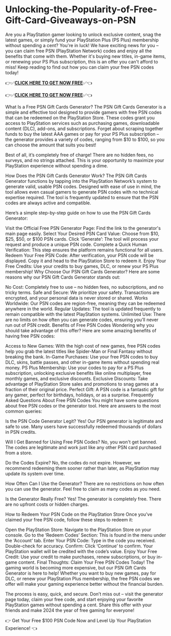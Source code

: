 # Unlocking-the-Popularity-of-Free-Gift-Card-Giveaways-on-PSN

Are you a PlayStation gamer looking to unlock exclusive content, snag the latest games, or simply fund your PlayStation Plus (PS Plus) membership without spending a cent? You're in luck! We have exciting news for you – you can claim free PSN (PlayStation Network) codes and enjoy all the benefits that come with them. Whether it's buying new titles, in-game items, or renewing your PS Plus subscription, this is an offer you can't afford to miss! Keep reading to find out how you can claim your free PSN codes today!

👉✅**[CLICK HERE TO GET NOW FREE](https://usaofferzon.com/psn/)**✅👈

👉✅**[CLICK HERE TO GET NOW FREE](https://usaofferzon.com/alloffergiftcard/)**✅👈

What Is a Free PSN Gift Cards Generator? The PSN Gift Cards Generator is a simple and effective tool designed to provide gamers with free PSN codes that can be redeemed on the PlayStation Store. These codes grant you access to PlayStation services such as purchasing games, downloadable content (DLC), add-ons, and subscriptions. Forget about scraping together funds to buy the latest AAA games or pay for your PS Plus subscription – the generator provides a variety of codes, ranging from $10 to $100, so you can choose the amount that suits you best!

Best of all, it’s completely free of charge! There are no hidden fees, no surveys, and no strings attached. This is your opportunity to maximize your PlayStation experience without spending a dime.

How Does the PSN Gift Cards Generator Work? The PSN Gift Cards Generator functions by tapping into the PlayStation Network’s system to generate valid, usable PSN codes. Designed with ease of use in mind, the tool allows even casual gamers to generate PSN codes with no technical expertise required. The tool is frequently updated to ensure that the PSN codes are always active and compatible.

Here’s a simple step-by-step guide on how to use the PSN Gift Cards Generator:

Visit the Official Free PSN Generator Page: Find the link to the generator's main page easily. Select Your Desired PSN Card Value: Choose from $10, $25, $50, or $100 PSN cards. Click ‘Generate’: The tool will process your request and produce a unique PSN code. Complete a Quick Human Verification: This step ensures the platform remains functional for all users. Redeem Your Free PSN Code: After verification, your PSN code will be displayed. Copy it and head to the PlayStation Store to redeem it. Enjoy Your Free Credits: Use your credits to buy games, DLC, or renew your PS Plus membership! Why Choose Our PSN Gift Cards Generator? Here are some reasons why our PSN Gift Cards Generator stands out:

No Cost: Completely free to use – no hidden fees, no subscriptions, and no tricky terms. Safe and Secure: We prioritize your safety. Transactions are encrypted, and your personal data is never stored or shared. Works Worldwide: Our PSN codes are region-free, meaning they can be redeemed anywhere in the world. Regular Updates: The tool is updated frequently to remain compatible with the latest PlayStation systems. Unlimited Use: There are no limits on how often you can generate codes, ensuring you’ll never run out of PSN credit. Benefits of Free PSN Codes Wondering why you should take advantage of this offer? Here are some amazing benefits of having free PSN codes:

Access to New Games: With the high cost of new games, free PSN codes help you grab the latest titles like Spider-Man or Final Fantasy without breaking the bank. In-Game Purchases: Use your free PSN codes to buy DLC, skins, battle passes, and other in-game items without spending real money. PS Plus Membership: Use your codes to pay for a PS Plus subscription, unlocking exclusive benefits like online multiplayer, free monthly games, and exclusive discounts. Exclusive Discounts: Take advantage of PlayStation Store sales and promotions to snag games at a fraction of their original price. Perfect Gift: A PSN code is a fantastic gift for any gamer, perfect for birthdays, holidays, or as a surprise. Frequently Asked Questions About Free PSN Codes You might have some questions about free PSN codes or the generator tool. Here are answers to the most common queries:

Is the PSN Code Generator Legit? Yes! Our PSN generator is legitimate and safe to use. Many users have successfully redeemed thousands of dollars in PSN credits.

Will I Get Banned for Using Free PSN Codes? No, you won't get banned. The codes are legitimate and work just like any other PSN card purchased from a store.

Do the Codes Expire? No, the codes do not expire. However, we recommend redeeming them sooner rather than later, as PlayStation may update its system over time.

How Often Can I Use the Generator? There are no restrictions on how often you can use the generator. Feel free to claim as many codes as you need.

Is the Generator Really Free? Yes! The generator is completely free. There are no upfront costs or hidden charges.

How to Redeem Your PSN Code on the PlayStation Store Once you’ve claimed your free PSN code, follow these steps to redeem it:

Open the PlayStation Store: Navigate to the PlayStation Store on your console. Go to the ‘Redeem Codes’ Section: This is found in the menu under the ‘Account’ tab. Enter Your PSN Code: Type in the code you received. Double-check for accuracy. Confirm: Click ‘Continue’ to confirm. Your PlayStation wallet will be credited with the code’s value. Enjoy Your Free Credit: Use your credit to make purchases, renew subscriptions, or buy in-game content. Final Thoughts: Claim Your Free PSN Codes Today! The gaming world is becoming more expensive, but our PSN Gift Cards Generator is here to help! Whether you want to buy new games, pay for DLC, or renew your PlayStation Plus membership, the free PSN codes we offer will make your gaming experience better without the financial burden.

The process is easy, quick, and secure. Don’t miss out – visit the generator page today, claim your free code, and start enjoying your favorite PlayStation games without spending a cent. Share this offer with your friends and make 2024 the year of free gaming for everyone!

👉 Get Your Free $100 PSN Code Now and Level Up Your PlayStation Experience! 👈
